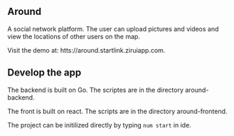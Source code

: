 ## Around

A social network platform. The user can upload pictures and videos and view the locations of other users on the map.

Visit the demo at: htts://around.startlink.ziruiapp.com.

## Develop the app

The backend is built on Go. The scriptes are in the directory around-backend.

The front is built on react. The scripts are in the directory around-frontend. 

The project can be initilized directly by typing `num start` in ide. 
